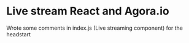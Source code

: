 # Live stream React and Agora.io

Wrote some comments in index.js (Live streaming component) for the headstart